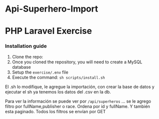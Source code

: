 # Api-Superhero-Import
# PHP Laravel Exercise

### Installation guide

1. Clone the repo:
2. Once you cloned the repository, you will need to create a MySQL database
3. Setup the `exercise/.env` file
4. Execute the command: `sh scripts/install.sh`

El .sh lo modifique, le agregue la importación, con crear la base de datos y ejecutar el sh ya tenemos los datos del .csv en la db.

Para ver la información se puede ver por `/api/superheros` ... se le agrego filtro por fullName,publisher o race.
Ordena por id y fullName. Y también esta paginado. Todos los filtros se envían por GET
